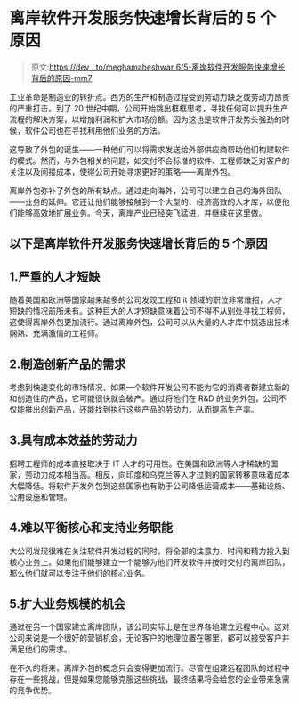 # 离岸软件开发服务快速增长背后的 5 个原因

> 原文:[https://dev . to/meghamaheshwar 6/5-离岸软件开发服务快速增长背后的原因-mm7](https://dev.to/meghamaheshwar6/5-reasons-behind-the-rapid-growth-of-offshore-software-development-services-mm7)

工业革命是制造业的转折点。西方的生产和制造过程受到劳动力缺乏或劳动力昂贵的严重打击。到了 20 世纪中期，公司开始跳出框框思考，寻找任何可以提升生产流程的解决方案，以增加利润和扩大市场份额。因为这也是软件开发势头强劲的时候，软件公司也在寻找利用他们业务的方法。

这导致了外包的诞生——一种他们可以将需求发送给外部供应商帮助他们构建软件的模式。然而，与外包相关的问题，如交付不合标准的软件、工程师缺乏对客户的关注以及间接成本，使得公司开始寻求更好的策略——离岸外包。

离岸外包弥补了外包的所有缺点。通过走向海外，公司可以建立自己的海外团队——业务的延伸。它还让他们能够接触到一个大型的、经济高效的人才库，以便他们能够高效地扩展业务。今天，离岸产业已经突飞猛进，并继续在这里做。

## 以下是离岸软件开发服务快速增长背后的 5 个原因

## 1.严重的人才短缺

随着美国和欧洲等国家越来越多的公司发现工程和 it 领域的职位非常难招，人才短缺的情况前所未有。这种巨大的人才短缺意味着公司不得不从别处寻找工程师，这使得离岸外包更加流行。通过离岸外包，公司可以从大量的人才库中挑选出技术娴熟、充满激情的工程师。

## 2.制造创新产品的需求

考虑到快速变化的市场情况，如果一个软件开发公司不能为它的消费者群建立新的和创造性的产品，它可能很快就会破产。通过将他们在 R&D 的业务外包，公司不仅能推出创新产品，还能找到执行这些产品的劳动力，从而提高生产率。

## 3.具有成本效益的劳动力

招聘工程师的成本直接取决于 IT 人才的可用性。在美国和欧洲等人才稀缺的国家，劳动力成本相当高。相反，向印度和乌克兰等人才过剩的国家转移意味着成本大幅降低。将软件开发外包到这些国家也有助于公司降低运营成本——基础设施、公用设施和管理。

## 4.难以平衡核心和支持业务职能

大公司发现很难在关注软件开发过程的同时，将全部的注意力、时间和精力投入到核心业务上。如果他们能够建立一个能够为他们开发软件并按时交付的离岸团队，那么他们就可以专注于他们的核心业务。

## 5.扩大业务规模的机会

通过在另一个国家建立离岸团队，该公司实际上是在世界各地建立远程中心。这对公司来说是一个很好的营销机会，无论客户的地理位置在哪里，都可以接受客户并满足他们的需求。

在不久的将来，离岸外包的概念只会变得更加流行。尽管在组建远程团队的过程中存在一些挑战，但是如果您能够克服这些挑战，最终结果将会给您的企业带来急需的竞争优势。